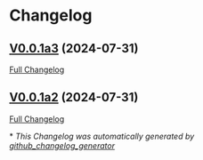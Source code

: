 # Changelog

## [V0.0.1a3](https://github.com/OpenVoiceOS/ovos-tts-plugin-matxa-multispeaker-cat/tree/V0.0.1a3) (2024-07-31)

[Full Changelog](https://github.com/OpenVoiceOS/ovos-tts-plugin-matxa-multispeaker-cat/compare/V0.0.1a2...V0.0.1a3)

## [V0.0.1a2](https://github.com/OpenVoiceOS/ovos-tts-plugin-matxa-multispeaker-cat/tree/V0.0.1a2) (2024-07-31)

[Full Changelog](https://github.com/OpenVoiceOS/ovos-tts-plugin-matxa-multispeaker-cat/compare/74876b67c8094b90dbcdadbf9e0d17d40cb14770...V0.0.1a2)



\* *This Changelog was automatically generated by [github_changelog_generator](https://github.com/github-changelog-generator/github-changelog-generator)*
